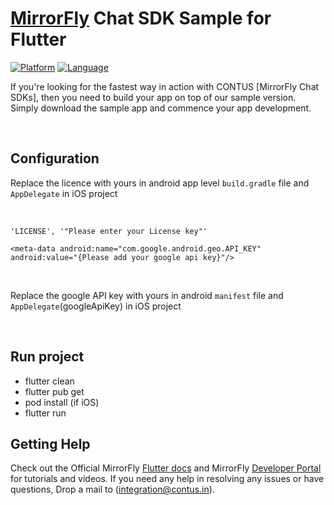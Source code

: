 # [MirrorFly](https://mirrorfly.com) Chat SDK Sample for Flutter

[![Platform](https://img.shields.io/badge/platform-flutter-blue)](https://flutter.dev/)
[![Language](https://img.shields.io/badge/language-dart-blue)](https://dart.dev/)

If you're looking for the fastest way in action with CONTUS [MirrorFly Chat SDKs], then you need to build your app on top of our sample version. Simply download the sample app and commence your app development.
 
 <br />

## Configuration

Replace the licence with yours in android app level `build.gradle` file and `AppDelegate` in iOS project

<br />

``
'LICENSE', '"Please enter your License key"'
``
<br />

``<meta-data android:name="com.google.android.geo.API_KEY"
android:value="{Please add your google api key}"/>``

<br />

Replace the google API key with yours in android `manifest` file and `AppDelegate`(googleApiKey) in iOS project

<br />

## Run project
- flutter clean
- flutter pub get
- pod install (if iOS)
- flutter run

## Getting Help

Check out the Official MirrorFly [Flutter docs](https://www.mirrorfly.com/docs/chat/flutter/quick-start/) and MirrorFly [Developer Portal](https://www.mirrorfly.com/docs/) for tutorials and videos. If you need any help in resolving any issues or have questions, Drop a mail to (integration@contus.in).



